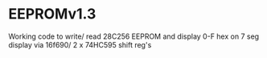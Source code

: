 # EEPROMv1.3
Working code to write/ read 28C256 EEPROM and display 0-F hex on 7 seg display via 16f690/ 2 x 74HC595 shift reg's
